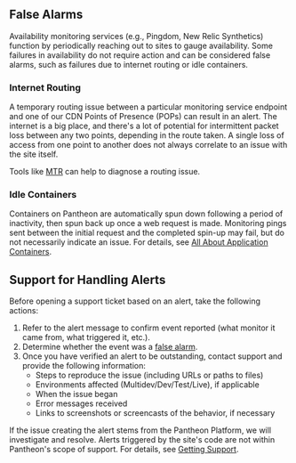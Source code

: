 ## False Alarms
Availability monitoring services (e.g., Pingdom, New Relic Synthetics) function by periodically reaching out to sites to gauge availability. Some failures in availability do not require action and can be considered false alarms, such as failures due to internet routing or idle containers.

### Internet Routing
A temporary routing issue between a particular monitoring service endpoint and one of our CDN Points of Presence (POPs) can result in an alert. The internet is a big place, and there's a lot of potential for intermittent packet loss between any two points, depending in the route taken. A single loss of access from one point to another does not always correlate to an issue with the site itself.

Tools like [MTR](https://en.wikipedia.org/wiki/MTR_(software)) can help to diagnose a routing issue.

### Idle Containers
Containers on Pantheon are automatically spun down following a period of inactivity, then spun back up once a web request is made. Monitoring pings sent between the initial request and the completed spin-up may fail, but do not necessarily indicate an issue. For details, see [All About Application Containers](/application-containers/#idle-containers).

## Support for Handling Alerts
Before opening a support ticket based on an alert, take the following actions:

1. Refer to the alert message to confirm event reported (what monitor it came from, what triggered it, etc.).
1. Determine whether the event was a [false alarm](#false-alarms).
1. Once you have verified an alert to be outstanding, contact support and provide the following information:
    - Steps to reproduce the issue (including URLs or paths to files)
    - Environments affected (Multidev/Dev/Test/Live), if applicable
    - When the issue began
    - Error messages received
    - Links to screenshots or screencasts of the behavior, if necessary

  If the issue creating the alert stems from the Pantheon Platform, we will investigate and resolve. Alerts triggered by the site's code are not within Pantheon's scope of support. For details, see [Getting Support](/support/#code).
